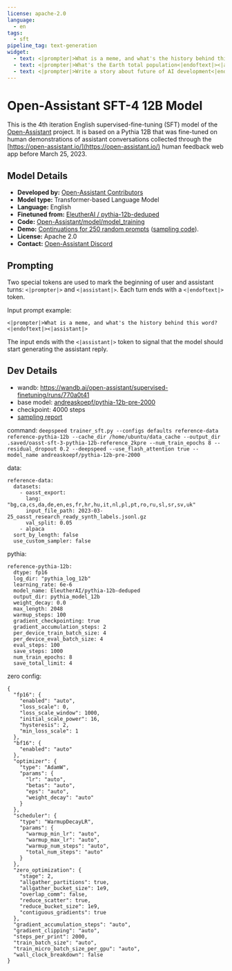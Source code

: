 ```yaml
---
license: apache-2.0
language:
  - en
tags:
  - sft
pipeline_tag: text-generation
widget:
  - text: <|prompter|>What is a meme, and what's the history behind this word?<|endoftext|><|assistant|>
  - text: <|prompter|>What's the Earth total population<|endoftext|><|assistant|>
  - text: <|prompter|>Write a story about future of AI development<|endoftext|><|assistant|>
---
```


# Open-Assistant SFT-4 12B Model


This is the 4th iteration English supervised-fine-tuning (SFT) model of 
the [Open-Assistant](https://github.com/LAION-AI/Open-Assistant) project. 
It is based on a Pythia 12B that was fine-tuned on human demonstrations 
of assistant conversations collected through the 
[https://open-assistant.io/](https://open-assistant.io/) human feedback web 
app before March 25, 2023. 

## Model Details

- **Developed by:** [Open-Assistant Contributors](https://open-assistant.io/)
- **Model type:** Transformer-based Language Model
- **Language:** English
- **Finetuned from:** [EleutherAI / pythia-12b-deduped](https://huggingface.co/EleutherAI/pythia-12b-deduped)
- **Code:** [Open-Assistant/model/model_training](https://github.com/LAION-AI/Open-Assistant/tree/main/model/model_training)
- **Demo:** [Continuations for 250 random prompts](https://open-assistant.github.io/oasst-model-eval/?f=https%3A%2F%2Fraw.githubusercontent.com%2FOpen-Assistant%2Foasst-model-eval%2Fmain%2Fsampling_reports%2Foasst-sft%2F2023-03-09_andreaskoepf_oasst-1_12b_7000_sampling_noprefix_lottery.json) ([sampling code](https://github.com/Open-Assistant/oasst-model-eval/blob/3d71f3be100c05cd8ddb568365e036a29fbff8c7/model_eval/manual/sampling_report.py)).
- **License:** Apache 2.0
- **Contact:** [Open-Assistant Discord](https://ykilcher.com/open-assistant-discord)

## Prompting

Two special tokens are used to mark the beginning of user and assistant turns:
`<|prompter|>` and `<|assistant|>`. Each turn ends with a `<|endoftext|>` token.

Input prompt example:
```
<|prompter|>What is a meme, and what's the history behind this word?<|endoftext|><|assistant|>
```
The input ends with the `<|assistant|>` token to signal that the model should 
start generating the assistant reply.


## Dev Details

- wandb: https://wandb.ai/open-assistant/supervised-finetuning/runs/770a0t41
- base model: [andreaskoepf/pythia-12b-pre-2000](https://huggingface.co/andreaskoepf/pythia-12b-pre-2000)
- checkpoint: 4000 steps
- [sampling report](https://open-assistant.github.io/oasst-model-eval/?f=https%3A%2F%2Fraw.githubusercontent.com%2FOpen-Assistant%2Foasst-model-eval%2Fmain%2Fsampling_reports%2Foasst-sft%2F2023-04-03_andreaskoepf_oasst-sft-4-pythia-12b-epoch-3_5_sampling_noprefix_lottery.json%0Ahttps%3A%2F%2Fraw.githubusercontent.com%2FOpen-Assistant%2Foasst-model-eval%2Fmain%2Fsampling_reports%2Fchat-gpt%2F2023-04-11_gpt-3.5-turbo_lottery.json)

command: `deepspeed trainer_sft.py --configs defaults reference-data reference-pythia-12b --cache_dir /home/ubuntu/data_cache --output_dir .saved/oasst-sft-3-pythia-12b-reference_2kpre --num_train_epochs 8 --residual_dropout 0.2 --deepspeed --use_flash_attention true --model_name andreaskoepf/pythia-12b-pre-2000`

data:
```
reference-data:
  datasets:
    - oasst_export:
      lang: "bg,ca,cs,da,de,en,es,fr,hr,hu,it,nl,pl,pt,ro,ru,sl,sr,sv,uk"
      input_file_path: 2023-03-25_oasst_research_ready_synth_labels.jsonl.gz
      val_split: 0.05
    - alpaca
  sort_by_length: false
  use_custom_sampler: false
```


pythia:
```
reference-pythia-12b:
  dtype: fp16
  log_dir: "pythia_log_12b"
  learning_rate: 6e-6
  model_name: EleutherAI/pythia-12b-deduped
  output_dir: pythia_model_12b
  weight_decay: 0.0
  max_length: 2048
  warmup_steps: 100
  gradient_checkpointing: true
  gradient_accumulation_steps: 2
  per_device_train_batch_size: 4
  per_device_eval_batch_size: 4
  eval_steps: 100
  save_steps: 1000
  num_train_epochs: 8
  save_total_limit: 4
```

zero config:
```
{
  "fp16": {
    "enabled": "auto",
    "loss_scale": 0,
    "loss_scale_window": 1000,
    "initial_scale_power": 16,
    "hysteresis": 2,
    "min_loss_scale": 1
  },
  "bf16": {
    "enabled": "auto"
  },
  "optimizer": {
    "type": "AdamW",
    "params": {
      "lr": "auto",
      "betas": "auto",
      "eps": "auto",
      "weight_decay": "auto"
    }
  },
  "scheduler": {
    "type": "WarmupDecayLR",
    "params": {
      "warmup_min_lr": "auto",
      "warmup_max_lr": "auto",
      "warmup_num_steps": "auto",
      "total_num_steps": "auto"
    }
  },
  "zero_optimization": {
    "stage": 2,
    "allgather_partitions": true,
    "allgather_bucket_size": 1e9,
    "overlap_comm": false,
    "reduce_scatter": true,
    "reduce_bucket_size": 1e9,
    "contiguous_gradients": true
  },
  "gradient_accumulation_steps": "auto",
  "gradient_clipping": "auto",
  "steps_per_print": 2000,
  "train_batch_size": "auto",
  "train_micro_batch_size_per_gpu": "auto",
  "wall_clock_breakdown": false
}
```
